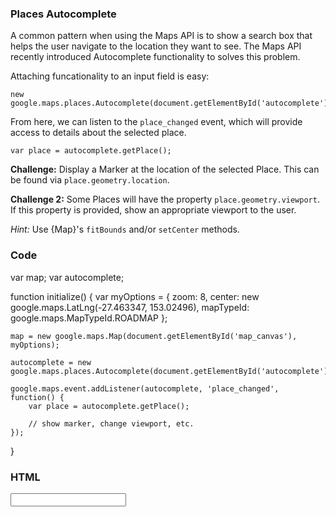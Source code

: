 ### Places Autocomplete

A common pattern when using the Maps API is to show a search box that
helps the user navigate to the location they want to see. The Maps API recently
introduced Autocomplete functionality to solves this problem.

Attaching funcationality to an input field is easy:

    new google.maps.places.Autocomplete(document.getElementById('autocomplete'));

From here, we can listen to the `place_changed` event, which will provide
access to details about the selected place.

    var place = autocomplete.getPlace();

**Challenge:** Display a Marker at the location of the selected Place.
This can be found via `place.geometry.location`.

**Challenge 2:** Some Places will have the property `place.geometry.viewport`.
If this property is provided, show an appropriate viewport to the user.

*Hint:* Use {Map}'s `fitBounds` and/or `setCenter` methods.

### Code

var map;
var autocomplete;

function initialize() {
    var myOptions = {
      zoom: 8,
      center: new google.maps.LatLng(-27.463347, 153.02496),
      mapTypeId: google.maps.MapTypeId.ROADMAP
    };

    map = new google.maps.Map(document.getElementById('map_canvas'), myOptions);

    autocomplete = new google.maps.places.Autocomplete(document.getElementById('autocomplete'));

    google.maps.event.addListener(autocomplete, 'place_changed', function() {
        var place = autocomplete.getPlace();

        // show marker, change viewport, etc.
    });
}


### HTML

<input id="autocomplete">
<div id="map_canvas" style="height: 80%"></div>
